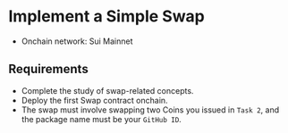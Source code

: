 # Implement a Simple Swap

- Onchain network: Sui Mainnet

## Requirements

- Complete the study of swap-related concepts.
- Deploy the first Swap contract onchain.
- The swap must involve swapping two Coins you issued in `Task 2`, and the package name must be your `GitHub ID`.